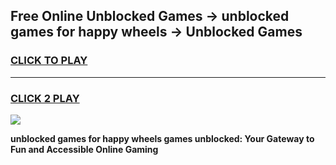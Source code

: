 
## Free Online Unblocked Games → unblocked games for happy wheels → Unblocked Games
<h3>
<a href="https://premium.freeplayer.one?title=unblocked_games_for_happy_wheels&ref=21F">CLICK TO PLAY</a></h3>
<hr>

<h3>
<a href="https://premium.freeplayer.one?title=unblocked_games_for_happy_wheels&ref=21F">CLICK 2 PLAY</a>
  
</h3>

<a href="https://premium.freeplayer.one?title=unblocked_games_for_happy_wheels&ref=21F/"><img src="https://clearcache.store/games.png"></a>


**unblocked games for happy wheels games unblocked: Your Gateway to Fun and Accessible Online Gaming**
